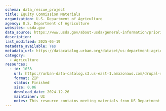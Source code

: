 ```yaml
---
schema: data_rescue_project 
title: Equity Commission Materials
organization: U.S. Department of Agriculture
agency: U.S. Department of Agriculture
websites: usda.gov
data_source: https://www.usda.gov/about-usda/general-information/priorities/equity-usda/equity-commission
description: 
last_modified: 2025-05-19
metadata_available: Yes
metadata_url: https://datacatalog.urban.org/dataset/us-department-agriculture-equity-commission-materials
category:
  - Agriculture 
resources:
  - id: 1053
    url: https://urban-data-catalog.s3.us-east-1.amazonaws.com/drupal-root-live/2025/03/28/race-and-equity/usda-equity-commission/data.zip
    format: ZIP
    status: Finished
    size: 0.06
    download_date: 2024-12-26
    maintainer: UI
    notes: This resource contains meeting materials from US Department of Agriculture (USDA) Equity Commission and relevant Federal Register notices. The USDA Equity Commission is an external group of individuals with expertise in areas including policy design, civil rights, legal experience, public relations, organizing farm workers, and advancing rural economic prosperity.
---
```

